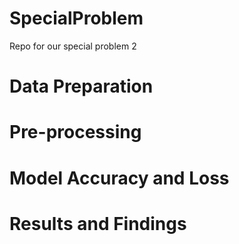 # SpecialProblem
Repo for our special problem 2 


# Data Preparation


# Pre-processing


# Model Accuracy and Loss


# Results and Findings
